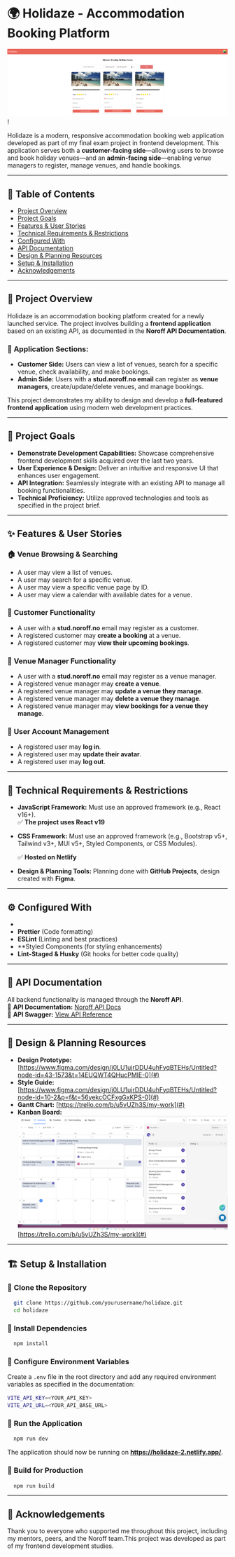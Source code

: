 # 🌍 Holidaze - Accommodation Booking Platform

![Screenshot](image-1.png)!

Holidaze is a modern, responsive accommodation booking web application developed as part of my final exam project in frontend development. This application serves both a **customer-facing side**—allowing users to browse and book holiday venues—and an **admin-facing side**—enabling venue managers to register, manage venues, and handle bookings.

---

## 📜 Table of Contents
- [Project Overview](#project-overview)
- [Project Goals](#project-goals)
- [Features & User Stories](#features--user-stories)
- [Technical Requirements & Restrictions](#technical-requirements--restrictions)
- [Configured With](#configured-with)
- [API Documentation](#api-documentation)
- [Design & Planning Resources](#design--planning-resources)
- [Setup & Installation](#setup--installation)
- [Acknowledgements](#acknowledgements)


---

## 📖 Project Overview
Holidaze is an accommodation booking platform created for a newly launched service. The project involves building a **frontend application** based on an existing API, as documented in the **Noroff API Documentation**.

### 🔹 **Application Sections:**
- **Customer Side:** Users can view a list of venues, search for a specific venue, check availability, and make bookings.
- **Admin Side:** Users with a **stud.noroff.no email** can register as **venue managers**, create/update/delete venues, and manage bookings.

This project demonstrates my ability to design and develop a **full-featured frontend application** using modern web development practices.

---

## 🎯 Project Goals
- **Demonstrate Development Capabilities:** Showcase comprehensive frontend development skills acquired over the last two years.
- **User Experience & Design:** Deliver an intuitive and responsive UI that enhances user engagement.
- **API Integration:** Seamlessly integrate with an existing API to manage all booking functionalities.
- **Technical Proficiency:** Utilize approved technologies and tools as specified in the project brief.

---

## ✨ Features & User Stories
### 🏠 **Venue Browsing & Searching**
- A user may view a list of venues.
- A user may search for a specific venue.
- A user may view a specific venue page by ID.
- A user may view a calendar with available dates for a venue.

### 🛒 **Customer Functionality**
- A user with a **stud.noroff.no** email may register as a customer.
- A registered customer may **create a booking** at a venue.
- A registered customer may **view their upcoming bookings**.

### 🏨 **Venue Manager Functionality**
- A user with a **stud.noroff.no** email may register as a venue manager.
- A registered venue manager may **create a venue**.
- A registered venue manager may **update a venue they manage**.
- A registered venue manager may **delete a venue they manage**.
- A registered venue manager may **view bookings for a venue they manage**.

### 🔑 **User Account Management**
- A registered user may **log in**.
- A registered user may **update their avatar**.
- A registered user may **log out**.

---

## 🔧 Technical Requirements & Restrictions
- **JavaScript Framework:** Must use an approved framework (e.g., React v16+).  
  ✅ **The project uses React v19**
- **CSS Framework:** Must use an approved framework (e.g., Bootstrap v5+, Tailwind v3+, MUI v5+, Styled Components, or CSS Modules).  
  
  ✅ **Hosted on Netlify**
- **Design & Planning Tools:** Planning done with **GitHub Projects**, design created with **Figma**.

---

## ⚙️ Configured With
- 
- **Prettier** (Code formatting)
- **ESLint** (Linting and best practices)
 - **Styled Components (for styling enhancements)
- **Lint-Staged & Husky** (Git hooks for better code quality)

---

## 📡 API Documentation
All backend functionality is managed through the **Noroff API**.  
🔗 **API Documentation:** [Noroff API Docs](#)  
🔗 **API Swagger:** [View API Reference](#)

---

## 🎨 Design & Planning Resources
- **Design Prototype:** [https://www.figma.com/design/j0LU1ujrDDU4uhFyqBTEHs/Untitled?node-id=43-1573&t=14EUQWT4QHucPMlE-0](#)
- **Style Guide:** [https://www.figma.com/design/j0LU1ujrDDU4uhFyqBTEHs/Untitled?node-id=10-2&p=f&t=56yekcOCFxgGxKPS-0](#)
- **Gantt Chart:** [https://trello.com/b/u5vUZh3S/my-work](#)
- **Kanban Board:** [![alt text](image-2.png)](#) [https://trello.com/b/u5vUZh3S/my-work](#)

---

## 🏗 Setup & Installation
### 🔹 **Clone the Repository**
```sh
  git clone https://github.com/yourusername/holidaze.git
  cd holidaze
```
### 🔹 **Install Dependencies**
```sh
  npm install
```
### 🔹 **Configure Environment Variables**
Create a `.env` file in the root directory and add any required environment variables as specified in the documentation:
```sh
VITE_API_KEY=<YOUR_API_KEY>
VITE_API_URL=<YOUR_API_BASE_URL>
```
### 🔹 **Run the Application**
```sh
  npm run dev
```
The application should now be running on **https://holidaze-2.netlify.app/**.

### 🔹 **Build for Production**
```sh
  npm run build
```

---

## 🙌 Acknowledgements
Thank you to everyone who supported me throughout this project, including my mentors, peers, and the Noroff team.This project was developed as part of my frontend development studies. 

